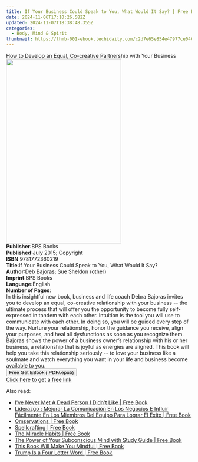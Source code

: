 ```yaml
---
title: If Your Business Could Speak to You, What Would It Say? | Free Book
date: 2024-11-06T17:10:26.582Z
updated: 2024-11-07T18:38:48.355Z
categories:
  - Body, Mind & Spirit
thumbnail: https://thmb-001-ebook.techidaily.com/c2d7e65e854e47977ce040c78ab6fc9d5bb3289347c656498096008dfe52620b.jpg
---
```

<main id="book-container">
  <div class="flex flex-col">
    <div class="book-brief flex-1 py-6 px-4 sm:p-6 md:py-10 md:px-8">
      <!-- brief-->
      <div class="book-brief-main">
        How to Develop an Equal, Co-creative Partnership with Your Business
      </div>
    </div>
    <div
      class="book-meta-info flex-1 grid gap-4 col-start-1 col-end-3 row-start-1 sm:mb-6 sm:grid-cols-4 lg:gap-6 lg:col-start-2 lg:row-end-6 lg:row-span-6 lg:mb-0"
    >
      <div
        class="book-meta-info-left place-content-center mt-4 p-4 text-sm leading-6 col-start-2 col-span-2 dark:text-slate-400"
      >
        <img
          class="w-full h-500 object-cover rounded-lg sm:h-255 sm:col-span-2 lg:col-span-full"
          src="https://img-001-ebook.techidaily.com/89ff6a553de90d505cab75bfbc31bfa98fe85efad16ecac10b6a873f673523ce.jpg"
          alt=""
          width="312"
          height="500"
        />
      </div>
      <div
        class="book-meta-info-right mt-2 col-start-1 row-start-2 col-span-3 self-center"
      >
        <!-- meta data  -->
        <div class="flex flex-col px-4 md:px-8">
          <div class="flex-1">
            <strong>Publisher</strong>:<span class="px-2">BPS Books</span>
          </div>
          <div class="flex-1">
            <strong>Published</strong>:<span class="px-2"
              >July 2015; Copyright</span
            >
          </div>
          <div class="flex-1">
            <strong>ISBN</strong>:<span class="px-2">9781772360219</span>
          </div>
          <div class="flex-1">
            <strong>Title</strong>:<span class="px-2"
              >If Your Business Could Speak to You, What Would It Say?</span
            >
          </div>
          <div class="flex-1">
            <strong>Author</strong>:<span class="px-2"
              >Deb Bajoras; Sue Sheldon (other)</span
            >
          </div>
          <div class="flex-1">
            <strong>Imprint</strong>:<span class="px-2">BPS Books</span>
          </div>
          <div class="flex-1">
            <strong>Language</strong>:<span class="px-2">English</span>
          </div>
          <div class="flex-1">
            <strong>Number of Pages</strong>:<span class="px-2"></span>
          </div>
        </div>
      </div>
    </div>
    <div class="book-description flex-1 py-6 px-4 sm:p-6 md:py-10 md:px-8">
      <div class="book-description-main">
        <div accordion-content="" id="description">
          In this insightful new book, business and life coach Debra Bajoras
          invites you to develop an equal, co-creative relationship with your
          business -- the ultimate process that will offer you the opportunity
          to become fully self-expressed in tandem with each other. Intuition is
          the tool you will use to communicate with each other. In doing so, you
          will be guided every step of the way. Nurture your relationship, honor
          the guidance you receive, align your purposes, and heal all
          dysfunctions as soon as you recognize them. Bajoras shows the power of
          a business owner’s relationship with his or her business, a
          relationship that is joyful as energies are aligned. This book will
          help you take this relationship seriously -- to love your business
          like a soulmate and watch everything you want in your life and
          business become available to you.
        </div>
      </div>
    </div>
    <div class="book-excerpts flex-1 py-6 px-4 sm:p-6 md:py-10 md:px-8"></div>
    <div
      class="book-about-author flex-1 py-6 px-4 sm:p-6 md:py-10 md:px-8"
    ></div>
    <div class="book-free-get flex-1 py-6 px-4 sm:p-6 md:py-10 md:px-8">
      <button
        id="btn-free-get"
        class="bg-blue-500 hover:bg-blue-700 text-white font-bold py-2 px-4 rounded"
      >
        Free Get EBook (.PDF/.epub)
      </button>
      <div id="countdown-display" class="px-2 text-lg mt-2"></div>
      <a
        id="free-link"
        class="hidden bg-blue-500 hover:bg-blue-700 text-white font-bold py-2 px-4 rounded"
        href="https://www.ebooks.com/en-us/book/96376882/if-your-business-could-speak-to-you-what-would-it-say/deb-bajoras/"
        target="_blank"
        >Click here to get a free link</a
      >
    </div>
    <script>
      let countdownTime = 0;
      let countdownInterval = null;
      document
        .getElementById('btn-free-get')
        .addEventListener('click', startCountdown);
      function startCountdown() {
        countdownTime = new Date().getTime() + 60000 * 3;
        countdownInterval = setInterval(updateCountdown, 1000);
        document.getElementById('btn-free-get').disabled = true;
        document
          .getElementById('btn-free-get')
          .classList.add('bg-gray-500', 'cursor-not-allowed');
      }
      function updateCountdown() {
        let currentTime = new Date().getTime();
        let timeLeft = countdownTime - currentTime;
        let secondsLeft = Math.floor(timeLeft / 1000);
        document.getElementById('countdown-display').innerHTML =
          `Remaining time: ${secondsLeft} seconds.`;
        if (secondsLeft <= 0) {
          clearInterval(countdownInterval);
          document.getElementById('btn-free-get').classList.add('hidden');
          document.getElementById('free-link').classList.remove('hidden');
          document.getElementById('countdown-display').innerHTML = '';
        }
      }
    </script>
  </div>
</main>

<ins class="adsbygoogle"
      style="display:block"
      data-ad-client="ca-pub-7571918770474297"
      data-ad-slot="8358498916"
      data-ad-format="auto"
      data-full-width-responsive="true"></ins>
    

<span class="atpl-alsoreadstyle">Also read:</span>
<div><ul>
<li><a href="https://novels-ebooks.techidaily.com/209738494-9781785358692-ive-never-met-a-dead-person-i-didnt-like/"><u>I've Never Met A Dead Person I Didn't Like | Free Book</u></a></li>
<li><a href="https://novels-ebooks.techidaily.com/209739650-9781547574605-liderazgo-mejorar-la-comunicacion-en-los-negocios-e-influir-facilmente-en-los-miembros-del-equipo-para-lograr-el-exito/"><u>Liderazgo : Mejorar La Comunicación En Los Negocios E Influir Fácilmente En Los Miembros Del Equipo Para Lograr El Éxito | Free Book</u></a></li>
<li><a href="https://novels-ebooks.techidaily.com/209740259-9781925117882-omservations/"><u>Omservations | Free Book</u></a></li>
<li><a href="https://novels-ebooks.techidaily.com/209737952-9781507212653-spellcrafting/"><u>Spellcrafting | Free Book</u></a></li>
<li><a href="https://novels-ebooks.techidaily.com/209742300-9781722523244-the-miracle-habits/"><u>The Miracle Habits | Free Book</u></a></li>
<li><a href="https://novels-ebooks.techidaily.com/209742304-9781722522667-the-power-of-your-subconscious-mind-with-study-guide/"><u>The Power of Your Subconscious Mind with Study Guide | Free Book</u></a></li>
<li><a href="https://novels-ebooks.techidaily.com/209739504-9781848668072-this-book-will-make-you-mindful/"><u>This Book Will Make You Mindful | Free Book</u></a></li>
<li><a href="https://novels-ebooks.techidaily.com/209738784-9780895566225-trump-is-a-four-letter-word/"><u>Trump Is a Four Letter Word | Free Book</u></a></li>
</ul></div>

